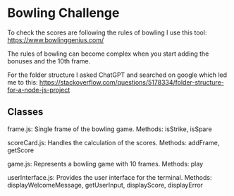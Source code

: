 # Bowling Challenge

To check the scores are following the rules of bowling I use this tool: https://www.bowlinggenius.com/

The rules of bowling can become complex when you start adding the bonuses and the 10th frame.

For the folder structure I asked ChatGPT and searched on google which led me to this: https://stackoverflow.com/questions/5178334/folder-structure-for-a-node-js-project

## Classes
frame.js: Single frame of the bowling game.
Methods: isStrike, isSpare

scoreCard.js: Handles the calculation of the scores.
Methods: addFrame, getScore

game.js: Represents a bowling game with 10 frames.
Methods: play

userInterface.js: Provides the user interface for the terminal.
Methods: displayWelcomeMessage, getUserInput, displayScore, displayError